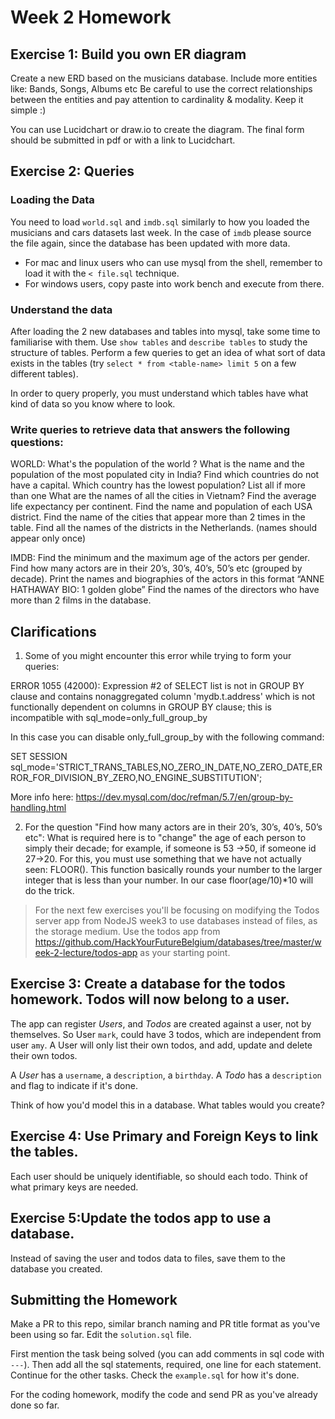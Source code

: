 # Week 2 Homework


## Exercise 1: Build you own ER diagram

Create a  new ERD based on the musicians database.
Include more entities like: Bands,  Songs, Albums etc
Be careful to use the correct relationships between the entities and pay attention to cardinality & modality.
Keep it simple :)

You can use Lucidchart or draw.io to create the diagram. The final form should be submitted in pdf or with a link to Lucidchart.

## Exercise 2: Queries

### Loading the Data

You need to load `world.sql` and `imdb.sql`  similarly to how you loaded the musicians and cars datasets last week.
In the case of  `imdb`  please source the file again, since the database has been updated with more data.

- For mac and linux users who can use mysql from the shell, remember to load it with the `< file.sql` technique.
- For windows users, copy paste into work bench and execute from there.


### Understand the data

After loading the 2 new databases and tables into mysql, take some time to familiarise with them. Use `show tables` and `describe tables` to study the structure of tables. Perform a few queries to get an idea of what sort of data exists in the tables (try `select * from <table-name> limit 5` on a few different tables).

In order to query properly, you must understand which tables have what kind of data so you know where to look.


### Write queries to retrieve data that answers the following questions:

WORLD:
What's the population of the world ?
What is the name and the population of the most populated city in India?
Find which countries do not have a capital.
Which country has the lowest population? List all if more than one
What are the names of all the cities in Vietnam?
Find the average life expectancy per continent.
Find the name and population of each USA district.
Find the name of the cities that appear more than 2 times in the table.
Find all the names of the districts in the Netherlands. (names should appear only once)


IMDB:
Find the minimum and the maximum age of the actors per gender.
Find how many actors are in their 20’s, 30’s, 40’s, 50’s etc (grouped by decade).
Print the names and biographies of the actors in this format “ANNE HATHAWAY BIO: 1 golden globe”
Find the names of the directors who have more than 2 films in the database.


## Clarifications
1. Some of you might encounter this error while trying to form your queries:

ERROR 1055 (42000): Expression #2 of SELECT list is not in GROUP BY clause and contains nonaggregated column 'mydb.t.address' which is not functionally dependent on columns in GROUP BY clause; this is incompatible with sql_mode=only_full_group_by 

In this case you can disable only_full_group_by with the following command:

SET SESSION sql_mode='STRICT_TRANS_TABLES,NO_ZERO_IN_DATE,NO_ZERO_DATE,ERROR_FOR_DIVISION_BY_ZERO,NO_ENGINE_SUBSTITUTION';

More info here: https://dev.mysql.com/doc/refman/5.7/en/group-by-handling.html

2. For the question "Find how many actors are in their 20’s, 30’s, 40’s, 50’s etc":
What is required here is to "change" the age of each person to simply their decade; for example, if someone is 53 ->50, if someone id 27->20. For this, you must use something that we have not actually seen: FLOOR(). This function basically rounds your number to the larger integer that is less than your number. In our case floor(age/10)*10 will do the trick.

> For the next few exercises you'll be focusing on modifying the Todos server app from NodeJS week3 to use databases instead of files, as the storage medium. Use the todos app from https://github.com/HackYourFutureBelgium/databases/tree/master/week-2-lecture/todos-app as your starting point.

## Exercise 3: Create a database for the todos homework. Todos will now belong to a user.

The app can register *Users*, and *Todos* are created against a user, not by themselves. So User `mark`, could have 3 todos, which are independent from user `amy`. A User will only list their own todos, and add, update and delete their own todos.

A *User* has a `username`, a `description`, a `birthday`.
A *Todo* has a `description` and flag to indicate if it's done.

Think of how you'd model this in a database. What tables would you create?

## Exercise 4: Use Primary and Foreign Keys to link the tables.

Each user should be uniquely identifiable, so should each todo. Think of what primary keys are needed.

## Exercise 5:Update the todos app to use a database.

Instead of saving the user and todos data to files, save them to the database you created.

## Submitting the Homework

Make a PR to this repo, similar branch naming and PR title format as you've been using so far.
Edit the `solution.sql` file.

First mention the task being solved (you can add comments in sql code with `---`). Then add all the sql statements, required, one line for each statement. Continue for the other tasks. Check the `example.sql` for how it's done.

For the coding homework, modify the code and send PR as you've already done so far.

